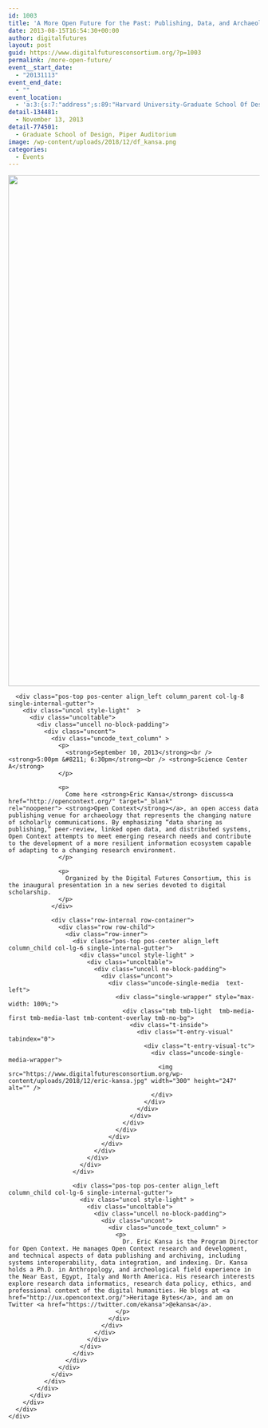 ```yaml
---
id: 1003
title: 'A More Open Future for the Past: Publishing, Data, and Archaeology'
date: 2013-08-15T16:54:30+00:00
author: digitalfutures
layout: post
guid: https://www.digitalfuturesconsortium.org/?p=1003
permalink: /more-open-future/
event__start_date:
  - "20131113"
event_end_date:
  - ""
event_location:
  - 'a:3:{s:7:"address";s:89:"Harvard University-Graduate School Of Design, Quincy Street, Cambridge, MA, United States";s:3:"lat";s:10:"42.3760051";s:3:"lng";s:11:"-71.1138934";}'
detail-134481:
  - November 13, 2013
detail-774501:
  - Graduate School of Design, Piper Auditorium
image: /wp-content/uploads/2018/12/df_kansa.png
categories:
  - Events
---
```

<div data-parent="true" class="row-container">
  <div class="row limit-width row-parent">
    <div class="row-inner">
      <div class="pos-top pos-center align_left column_parent col-lg-4 single-internal-gutter">
        <div class="uncol style-light"  >
          <div class="uncoltable">
            <div class="uncell no-block-padding">
              <div class="uncont">
                <div class="uncode-single-media  text-left">
                  <div class="single-wrapper" style="max-width: 100%;">
                    <div class="tmb tmb-light  tmb-media-first tmb-media-last tmb-content-overlay tmb-no-bg">
                      <div class="t-inside">
                        <div class="t-entry-visual" tabindex="0">
                          <div class="t-entry-visual-tc">
                            <div class="uncode-single-media-wrapper">
                              <img src="https://www.digitalfuturesconsortium.org/wp-content/uploads/2018/12/df_kansa.png" width="778" height="1024" alt="" />
                            </div>
                          </div>
                        </div>
                      </div>
                    </div>
                  </div>
                </div>
              </div>
            </div>
          </div>
        </div>
      </div>
      
      <div class="pos-top pos-center align_left column_parent col-lg-8 single-internal-gutter">
        <div class="uncol style-light"  >
          <div class="uncoltable">
            <div class="uncell no-block-padding">
              <div class="uncont">
                <div class="uncode_text_column" >
                  <p>
                    <strong>September 10, 2013</strong><br /> <strong>5:00pm &#8211; 6:30pm</strong><br /> <strong>Science Center A</strong>
                  </p>
                  
                  <p>
                    Come here <strong>Eric Kansa</strong> discuss<a href="http://opencontext.org/" target="_blank" rel="noopener"> <strong>Open Context</strong></a>, an open access data publishing venue for archaeology that represents the changing nature of scholarly communications. By emphasizing “data sharing as publishing,” peer-review, linked open data, and distributed systems, Open Context attempts to meet emerging research needs and contribute to the development of a more resilient information ecosystem capable of adapting to a changing research environment.
                  </p>
                  
                  <p>
                    Organized by the Digital Futures Consortium, this is the inaugural presentation in a new series devoted to digital scholarship.
                  </p>
                </div>
                
                <div class="row-internal row-container">
                  <div class="row row-child">
                    <div class="row-inner">
                      <div class="pos-top pos-center align_left column_child col-lg-6 single-internal-gutter">
                        <div class="uncol style-light" >
                          <div class="uncoltable">
                            <div class="uncell no-block-padding">
                              <div class="uncont">
                                <div class="uncode-single-media  text-left">
                                  <div class="single-wrapper" style="max-width: 100%;">
                                    <div class="tmb tmb-light  tmb-media-first tmb-media-last tmb-content-overlay tmb-no-bg">
                                      <div class="t-inside">
                                        <div class="t-entry-visual" tabindex="0">
                                          <div class="t-entry-visual-tc">
                                            <div class="uncode-single-media-wrapper">
                                              <img src="https://www.digitalfuturesconsortium.org/wp-content/uploads/2018/12/eric-kansa.jpg" width="300" height="247" alt="" />
                                            </div>
                                          </div>
                                        </div>
                                      </div>
                                    </div>
                                  </div>
                                </div>
                              </div>
                            </div>
                          </div>
                        </div>
                      </div>
                      
                      <div class="pos-top pos-center align_left column_child col-lg-6 single-internal-gutter">
                        <div class="uncol style-light" >
                          <div class="uncoltable">
                            <div class="uncell no-block-padding">
                              <div class="uncont">
                                <div class="uncode_text_column" >
                                  <p>
                                    Dr. Eric Kansa is the Program Director for Open Context. He manages Open Context research and development, and technical aspects of data publishing and archiving, including systems interoperability, data integration, and indexing. Dr. Kansa holds a Ph.D. in Anthropology, and archeological field experience in the Near East, Egypt, Italy and North America. His research interests explore research data informatics, research data policy, ethics, and professional context of the digital humanities. He blogs at <a href="http://ux.opencontext.org/">Heritage Bytes</a>, and am on Twitter <a href="https://twitter.com/ekansa">@ekansa</a>.
                                  </p>
                                </div>
                              </div>
                            </div>
                          </div>
                        </div>
                      </div>
                    </div>
                  </div>
                </div>
              </div>
            </div>
          </div>
        </div>
      </div>
    </div>
  </div>
</div>
